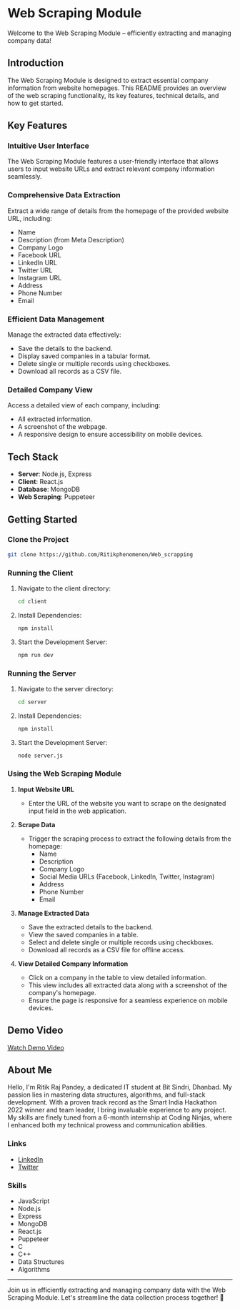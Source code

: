 # Web Scraping Module

Welcome to the Web Scraping Module – efficiently extracting and managing company data!

## Introduction

The Web Scraping Module is designed to extract essential company information from website homepages. This README provides an overview of the web scraping functionality, its key features, technical details, and how to get started.

## Key Features

### Intuitive User Interface

The Web Scraping Module features a user-friendly interface that allows users to input website URLs and extract relevant company information seamlessly.

### Comprehensive Data Extraction

Extract a wide range of details from the homepage of the provided website URL, including:
- Name
- Description (from Meta Description)
- Company Logo
- Facebook URL
- LinkedIn URL
- Twitter URL
- Instagram URL
- Address
- Phone Number
- Email

### Efficient Data Management

Manage the extracted data effectively:
- Save the details to the backend.
- Display saved companies in a tabular format.
- Delete single or multiple records using checkboxes.
- Download all records as a CSV file.

### Detailed Company View

Access a detailed view of each company, including:
- All extracted information.
- A screenshot of the webpage.
- A responsive design to ensure accessibility on mobile devices.

## Tech Stack

- **Server**: Node.js, Express
- **Client**: React.js
- **Database**: MongoDB
- **Web Scraping**: Puppeteer

## Getting Started

### Clone the Project

```bash
git clone https://github.com/Ritikphenomenon/Web_scrapping
```

### Running the Client

1. Navigate to the client directory:
    ```bash
    cd client
    ```

2. Install Dependencies:
    ```bash
    npm install
    ```

3. Start the Development Server:
    ```bash
    npm run dev
    ```

### Running the Server

1. Navigate to the server directory:
    ```bash
    cd server
    ```

2. Install Dependencies:
    ```bash
    npm install
    ```

3. Start the Development Server:
    ```bash
    node server.js
    ```

### Using the Web Scraping Module

1. **Input Website URL**
    - Enter the URL of the website you want to scrape on the designated input field in the web application.

2. **Scrape Data**
    - Trigger the scraping process to extract the following details from the homepage:
        - Name
        - Description
        - Company Logo
        - Social Media URLs (Facebook, LinkedIn, Twitter, Instagram)
        - Address
        - Phone Number
        - Email

3. **Manage Extracted Data**
    - Save the extracted details to the backend.
    - View the saved companies in a table.
    - Select and delete single or multiple records using checkboxes.
    - Download all records as a CSV file for offline access.

4. **View Detailed Company Information**
    - Click on a company in the table to view detailed information.
    - This view includes all extracted data along with a screenshot of the company's homepage.
    - Ensure the page is responsive for a seamless experience on mobile devices.

## Demo Video

[Watch Demo Video](https://youtu.be/TXoXw9mYqng)

## About Me

Hello, I'm Ritik Raj Pandey, a dedicated IT student at Bit Sindri, Dhanbad. My passion lies in mastering data structures, algorithms, and full-stack development. With a proven track record as the Smart India Hackathon 2022 winner and team leader, I bring invaluable experience to any project. My skills are finely tuned from a 6-month internship at Coding Ninjas, where I enhanced both my technical prowess and communication abilities.

### Links
- [LinkedIn](https://www.linkedin.com/in/ritik-raj-pandey)
- [Twitter](https://twitter.com/ritikrajpandey)

### Skills
- JavaScript
- Node.js
- Express
- MongoDB
- React.js
- Puppeteer
- C
- C++
- Data Structures
- Algorithms

---

Join us in efficiently extracting and managing company data with the Web Scraping Module. Let's streamline the data collection process together! 🚀